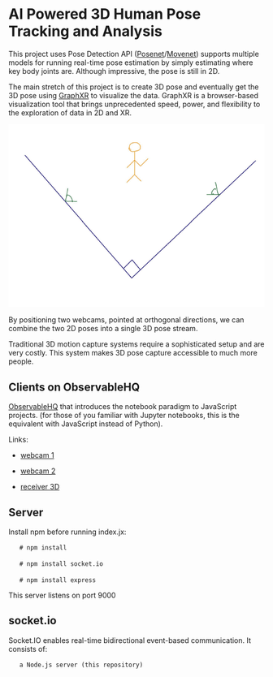 # AI Powered 3D Human Pose Tracking and Analysis

This project uses Pose Detection API ([Posenet](https://blog.tensorflow.org/2018/05/real-time-human-pose-estimation-in.html)/[Movenet](https://blog.tensorflow.org/2021/05/next-generation-pose-detection-with-movenet-and-tensorflowjs.html)) supports multiple models for running real-time pose estimation by simply estimating where key body joints are. Although impressive, the pose is still in 2D.

The main stretch of this project is to create 3D pose and eventually get the 3D pose using [GraphXR](https://www.kineviz.com/) to visualize the data. GraphXR is a browser-based visualization tool that brings unprecedented speed, power, and flexibility to the exploration of data in 2D and XR. 

![picture](orthodonal_pic.png)

By positioning two webcams, pointed at orthogonal directions, we can combine the two 2D poses into a single 3D pose stream.

Traditional 3D motion capture systems require a sophisticated setup and are very costly. This system makes 3D pose capture accessible to much more people.

       
## Clients on ObservableHQ

[ObservableHQ](https://codewithhugo.com/observablehq-notebooks-for-javascript-demos-and-prototypes/) that introduces the notebook paradigm to JavaScript projects. (for those of you familiar with Jupyter notebooks, this is the equivalent with JavaScript instead of Python).

Links:

  * [webcam 1](https://observablehq.com/@mt-cs/posenet-webcam-1)

  * [webcam 2](https://observablehq.com/d/d2b73e086b4f386f)

  * [receiver 3D](https://observablehq.com/d/74978e5d2497a671)
    





## Server



Install npm before running index.jx:

       # npm install
       
       # npm install socket.io
       
       # npm install express

This server listens on port 9000


## socket.io

Socket.IO enables real-time bidirectional event-based communication. It consists of:

       a Node.js server (this repository)


